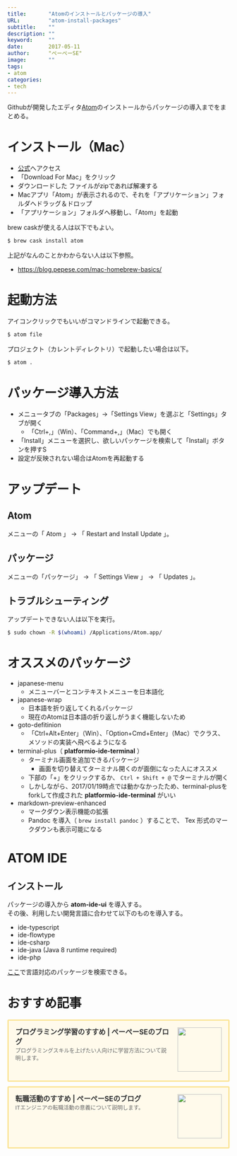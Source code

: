 ```yaml
---
title:       "Atomのインストールとパッケージの導入"
URL:         "atom-install-packages"
subtitle:    ""
description: ""
keyword:     ""
date:        2017-05-11
author:      "ぺーぺーSE"
image:       ""
tags:
- atom
categories:
- tech
---
```


Githubが開発したエディタ[Atom](https://atom.io/)のインストールからパッケージの導入までをまとめる。

<!--more-->

# インストール（Mac）

- [公式](https://atom.io)へアクセス
- 「Download For Mac」をクリック
- ダウンロードした ファイルがzipであれば解凍する
- Macアプリ「Atom」が表示されるので、それを「アプリケーション」フォルダへドラッグ＆ドロップ
- 「アプリケーション」フォルダへ移動し、「Atom」を起動

brew caskが使える人は以下でもよい。

```bash
$ brew cask install atom
```

上記がなんのことかわからない人は以下参照。

- https://blog.pepese.com/mac-homebrew-basics/

# 起動方法

アイコンクリックでもいいがコマンドラインで起動できる。

```bash
$ atom file
```

プロジェクト（カレントディレクトリ）で起動したい場合は以下。

```bash
$ atom .
```

# パッケージ導入方法

- メニュータブの「Packages」->「Settings View」を選ぶと「Settings」タブが開く
    - 「Ctrl+,」（Win）、「Command+,」（Mac）でも開く
- 「Install」メニューを選択し、欲しいパッケージを検索して「Install」ボタンを押すS
- 設定が反映されない場合はAtomを再起動する

# アップデート

## Atom

メニューの「 Atom 」 -> 「 Restart and Install Update 」。

## パッケージ

メニューの「パッケージ」 -> 「 Settings View 」 -> 「 Updates 」。

## トラブルシューティング

アップデートできない人は以下を実行。

```bash
$ sudo chown -R $(whoami) /Applications/Atom.app/
```

# オススメのパッケージ

- japanese-menu
    - メニューバーとコンテキストメニューを日本語化
- japanese-wrap
    - 日本語を折り返してくれるパッケージ
    - 現在のAtomは日本語の折り返しがうまく機能しないため
- goto-defitinion
    - 「Ctrl+Alt+Enter」（Win）、「Option+Cmd+Enter」（Mac）でクラス、メソッドの実装へ飛べるようになる
- terminal-plus（ **platformio-ide-terminal** ）
    - ターミナル画面を追加できるパッケージ
        - 画面を切り替えてターミナル開くのが面倒になった人にオススメ
    - 下部の「+」をクリックするか、 `Ctrl + Shift + @` でターミナルが開く
    - しかしながら、2017/01/19時点では動かなかったため、terminal-plusをforkして作成された **platformio-ide-terminal** がいい
- markdown-preview-enhanced
    - マークダウン表示機能の拡張
    - Pandoc を導入（ `brew install pandoc` ）することで、 Tex 形式のマークダウンも表示可能になる

# ATOM IDE

## インストール

パッケージの導入から **atom-ide-ui** を導入する。  
その後、利用したい開発言語に合わせて以下のものを導入する。

- ide-typescript
- ide-flowtype
- ide-csharp
- ide-java (Java 8 runtime required)
- ide-php

[ここ](https://atom.io/packages/search?q=IDE)で言語対応のパッケージを検索できる。

# おすすめ記事

<!-- プログラミング学習のすすめ -->
<div class="blogcardfu" style="width:auto;max-width:9999px;border:3px solid #FBE599;border-radius:3px;margin:10px 0;padding:15px;line-height:1.4;text-align:left;background:#FFFAEB;"><a href="https://blog.pepese.com/article-programing-learning" target="_blank" style="display:block;text-decoration:none;"><span class="blogcardfu-image" style="float:right;width:100px;padding:0 0 0 10px;margin:0 0 5px 5px;"><img src="https://images.weserv.nl/?w=100&url=ssl:blog.pepese.com/img/yaruwo.gif" width="100" style="width:100%;height:auto;max-height:100px;min-width:0;border:0 none;margin:0;"></span><br style="display:none"><span class="blogcardfu-title" style="font-size:112.5%;font-weight:700;color:#333333;margin:0 0 5px 0;">プログラミング学習のすすめ | ぺーぺーSEのブログ</span><br><span class="blogcardfu-content" style="font-size:87.5%;font-weight:400;color:#666666;">プログラミングスキルを上げたい人向けに学習方法について説明します。</span><br><span style="clear:both;display:block;overflow:hidden;height:0;">&nbsp;</span></a></div>

<!-- 転職活動のすすめ -->
<div class="blogcardfu" style="width:auto;max-width:9999px;border:3px solid #FBE599;border-radius:3px;margin:10px 0;padding:15px;line-height:1.4;text-align:left;background:#FFFAEB;"><a href="https://blog.pepese.com/article-job-changing" target="_blank" style="display:block;text-decoration:none;"><span class="blogcardfu-image" style="float:right;width:100px;padding:0 0 0 10px;margin:0 0 5px 5px;"><img src="https://images.weserv.nl/?w=100&url=ssl:blog.pepese.com/img/yaruwo.gif" width="100" style="width:100%;height:auto;max-height:100px;min-width:0;border:0 none;margin:0;"></span><br style="display:none"><span class="blogcardfu-title" style="font-size:112.5%;font-weight:700;color:#333333;margin:0 0 5px 0;">転職活動のすすめ | ぺーぺーSEのブログ</span><br><span class="blogcardfu-content" style="font-size:87.5%;font-weight:400;color:#666666;">ITエンジニアの転職活動の意義について説明します。</span><br><span style="clear:both;display:block;overflow:hidden;height:0;">&nbsp;</span></a></div>